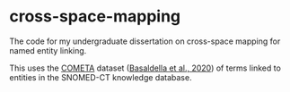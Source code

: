 # cross-space-mapping
The code for my undergraduate dissertation on cross-space mapping for named entity linking.

This uses the [COMETA](https://github.com/cambridgeltl/cometa) dataset ([Basaldella et al., 2020](https://arxiv.org/pdf/2010.03295.pdf)) of terms linked to entities in the SNOMED-CT knowledge database.
